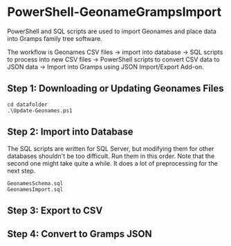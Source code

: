 # PowerShell-GeonameGrampsImport
PowerShell and SQL scripts are used to import Geonames and place data into Gramps family tree software.

The workflow is Geonames CSV files -> import into database -> SQL scripts to process into new CSV files -> PowerShell scripts to convert CSV data to JSON data -> Import into Gramps using JSON Import/Export Add-on.


## Step 1: Downloading or Updating Geonames Files
```
cd datafolder
.\Update-Geonames.ps1
```


## Step 2: Import into Database
The SQL scripts are written for SQL Server, but modifying them for other databases shouldn't be too difficult.
Run them in this order. Note that the second one might take quite a while. It does a lot of preprocessing for the next step.
```
GeonamesSchema.sql
GeonamesImport.sql
```


## Step 3: Export to CSV


## Step 4: Convert to Gramps JSON

